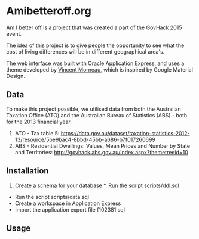# Amibetteroff.org

Am I better off is a project that was created a part of the GovHack 2015 event.

The idea of this project is to give people the opportunity to see what the cost of living differences will be in different geographical area's.

The web interface was built with Oracle Application Express, and uses a theme developed by [Vincent Morneau](https://github.com/vincentmorneau/material-apex), which is inspired by Google Material Design.

## Data

To make this project possible, we utilised data from both the Australian Taxation Office (ATO) and the Australian Bureau of Statistics (ABS) - both for the 2013 financial year.

1. ATO - Tax table 5: https://data.gov.au/dataset/taxation-statistics-2012-13/resource/5be9bac4-8bbd-45bb-a686-b7f017260699
2. ABS - Residential Dwellings: Values, Mean Prices and Number by State and Territories: http://govhack.abs.gov.au/Index.aspx?themetreeid=10

## Installation

1. Create a schema for your database
*. Run the script scripts/ddl.sql
* Run the script scripts/data.sql
* Create a workspace in Application Express
* Import the application export file f102381.sql

## Usage
